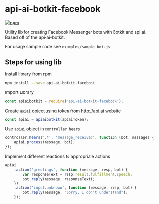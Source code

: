 # api-ai-botkit-facebook

[![npm](https://img.shields.io/npm/v/api-ai-botkit.svg)](https://www.npmjs.com/package/api-ai-botkit-facebook)

Utility lib for creating Facebook Messenger bots with Botkit and api.ai. Based off of the api-ai-botkit.

For usage sample code see `examples/sample_bot.js`

## Steps for using lib

Install library from npm
```sh
npm install --save api-ai-botkit-facebook
```

Import Library
```js
const apiaibotkit = require('api-ai-botkit-facebook');
```

Create `apiai` object using token from http://api.ai website
```js
const apiai = apiaibotkit(apiaiToken);
```

Use `apiai` object in `controller.hears`
```js
controller.hears('.*', 'message_received', function (bot, message) {
    apiai.process(message, bot);
});
```

Implement different reactions to appropriate actions
```js
apiai
    .action('greetings', function (message, resp, bot) {
        var responseText = resp.result.fulfillment.speech;
        bot.reply(message, responseText);
    })
    .action('input.unknown', function (message, resp, bot) {
        bot.reply(message, "Sorry, I don't understand");
    });
```
